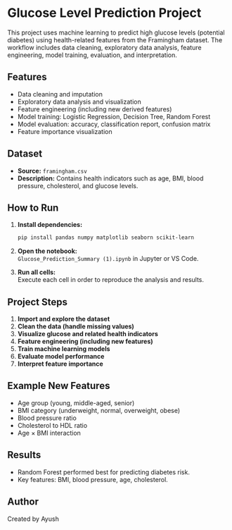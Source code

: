 # Glucose Level Prediction Project

This project uses machine learning to predict high glucose levels (potential diabetes) using health-related features from the Framingham dataset. The workflow includes data cleaning, exploratory data analysis, feature engineering, model training, evaluation, and interpretation.

## Features

- Data cleaning and imputation
- Exploratory data analysis and visualization
- Feature engineering (including new derived features)
- Model training: Logistic Regression, Decision Tree, Random Forest
- Model evaluation: accuracy, classification report, confusion matrix
- Feature importance visualization

## Dataset

- **Source:** `framingham.csv`
- **Description:** Contains health indicators such as age, BMI, blood pressure, cholesterol, and glucose levels.

## How to Run

1. **Install dependencies:**
   ```sh
   pip install pandas numpy matplotlib seaborn scikit-learn
   ```

2. **Open the notebook:**  
   `Glucose_Prediction_Summary (1).ipynb` in Jupyter or VS Code.

3. **Run all cells:**  
   Execute each cell in order to reproduce the analysis and results.

## Project Steps

1. **Import and explore the dataset**
2. **Clean the data (handle missing values)**
3. **Visualize glucose and related health indicators**
4. **Feature engineering (including new features)**
5. **Train machine learning models**
6. **Evaluate model performance**
7. **Interpret feature importance**

## Example New Features

- Age group (young, middle-aged, senior)
- BMI category (underweight, normal, overweight, obese)
- Blood pressure ratio
- Cholesterol to HDL ratio
- Age × BMI interaction

## Results

- Random Forest performed best for predicting diabetes risk.
- Key features: BMI, blood pressure, age, cholesterol.



## Author

Created by Ayush
